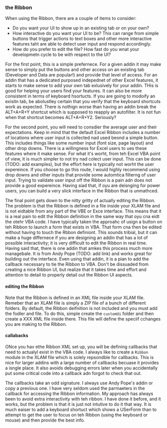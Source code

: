 ### the Ribbon

When using the Ribbon, there are a couple of items to consider:

* Do you want your UI to show up in an existing tab or on your own?
* How interactive do you want your UI to be?  This can range from simple buttons that trigger actions to text boxes and other more interactive features taht are able to detect user input and respond accordingly.
* How do you prefer to edit the file?  How fast do you wnat your developmetn cycle to be with respect to the UI?

For the first point, this is a simple prefernece. For a given addin it may make sense to simply put the buttons and other access on an existing tab (Developer and Data are popular!) and provide that level of access.  For an addin that has a dedicated purposed indepednet of other Excel features, it starts to make sense to add your own tab exlusively for your addin.  THis is good for helping your users find your features.  It can also be more consistent in terms of keyboard hsortucts.  If you are going to modoify an exisitn tab, be abolustley certain that you verify that the keyboard shortcuts work as expected.  There is nothign worse than having an addin break the ALT+A+R+Y shortcut which is supposed to reapply an autofilter.  It is not fun when that shortcut becomes ALT+A+R+Y2.  Seriously?

For the second point, you will need to consdier the average user and their expectations.  Keep in mind that the default Excel Ribbon includes a number of locations where user input is collected nad used beond a simple button. This includes things like some number input (font size, page layout) and other drop downs.  There is a willingness for Excel users to ues these features where it make sense.  For what it's worht, from teh Excel VBA point of view, it is much simpler to not try nad colect user input.  This can be done (TODO: add examples), but the effort here is typically not worht the user expereince.  If you choose to go this route, I would highly recommend using drop downs and other inputs that provide some automtica filterng of user input.  Trying to validate user input off the Ribbon is a pain adn does not provide a good expereince.  Having siad that, if oyu are deisnging for power users, you can build a very slick interface in the Ribbon that is unmathced.

The final point gets down to the nitty gritty of actually editing the Ribbon.  The problem is that the Ribbon is defined in a file inside your XLAM file and is not eidtable from any part of the VBE or Exce interface. This means that it is a real pain to edit the Ribbon definition in the same way that oyu cna eidt the otehr VBA code.  I have typically taken the approahc of usign a button on teh Ribbon to launch a form that exists in VBA. That form cna then be edited without having to touch the Rbbon definiont.  This sounds tribial, but it can make a huge differnece if you are designing an addin that has a lot of possible interactivity; it is very difficult to edit the Ribbon in real time.  Having said that, there is one addin that amkes this process much more managebale.  It is from Andy Pope (TODO: add link) and works great for building out the interface.  Even using that addin, it is a pian to add the callback necessary to tie the Ribbon to VBA. Don't be dissuaded from creating a nice Ribbon UI, but realize that it takes time and effort and attention to detail to properly detail out the Ribbon UI aspects.

#### editing the Ribbon

Note that the Ribbon is defined in an XML file inside your XLAM file.  Remeber that an XLAM file is simply a ZIP file of a bunch of different folders.  By default, the Ribbon deifnition is not included and you must add the fodler and file. To do this, simple create the `customUi` folder and then create a XXX XML file inside there. This file will define the speciif cchanges you are making to the RIbbon.

#### callabacks

ONce you hav ethe Ribbon XML set up, you will be defining callbacks that need to actualyl exist in the VBA code.  I always like to create a `Ribbon` module in the XLAM file which is solely repsondble for callbacks.  This is nice for larger addins with a large number of callbacks becuase it provides a isngle place.  It also avoids debugging errors later when you accidentally put some critical code into a callback adn forgot to check that out.

The callbacks take an odd signature.  I always use Andy Pope's addin or copy a previous one.  I have very seldom used the parmaeters in the callback for accessing the Ribbon information.  My approach has always been to avoid extra interactivity with teh ribbon.  I have done it before, and it works, but the problem is that it is just not intutive to do it that way.  It is much eaiser to add a keyboard shortuct which shows a USerForm than to attempt to get the user to focus on teh Ribbon (using the keyboard or mouse) and then provide the best info.
